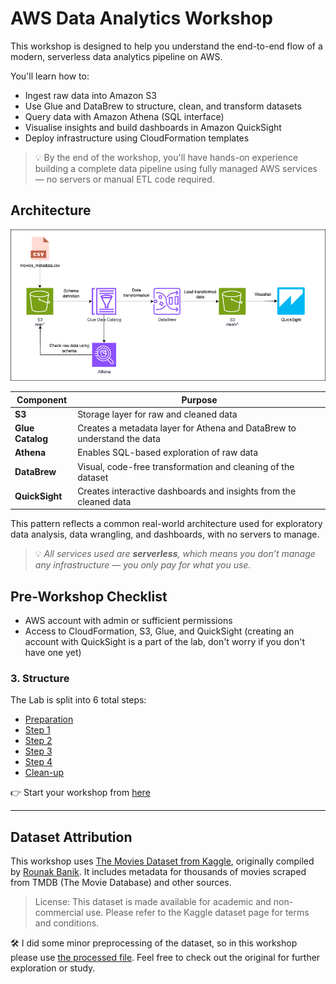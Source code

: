 # AWS Data Analytics Workshop

This workshop is designed to help you understand the end-to-end flow of a modern, serverless data analytics pipeline on AWS.

You'll learn how to:

- Ingest raw data into Amazon S3
- Use Glue and DataBrew to structure, clean, and transform datasets
- Query data with Amazon Athena (SQL interface)
- Visualise insights and build dashboards in Amazon QuickSight
- Deploy infrastructure using CloudFormation templates

> 💡 By the end of the workshop, you'll have hands-on experience building a complete data pipeline using fully managed AWS services — no servers or manual ETL code required.

## Architecture

![architecture](./assets/architecture.drawio.png)

| Component        | Purpose                                                                 |
| ---------------- | ----------------------------------------------------------------------- |
| **S3**           | Storage layer for raw and cleaned data                                  |
| **Glue Catalog** | Creates a metadata layer for Athena and DataBrew to understand the data |
| **Athena**       | Enables SQL-based exploration of raw data                               |
| **DataBrew**     | Visual, code-free transformation and cleaning of the dataset            |
| **QuickSight**   | Creates interactive dashboards and insights from the cleaned data       |

This pattern reflects a common real-world architecture used for exploratory data analysis, data wrangling, and dashboards, with no servers to manage.

> 💡 *All services used are **serverless**, which means you don’t manage any infrastructure — you only pay for what you use.*

## Pre-Workshop Checklist

- AWS account with admin or sufficient permissions
- Access to CloudFormation, S3, Glue, and QuickSight (creating an account with QuickSight is a part of the lab, don't worry if you don't have one yet)

### 3. Structure

The Lab is split into 6 total steps:
- [Preparation](./steps/step0-prerequisites/README.md)
- [Step 1](./steps/step1-s3/README.md)
- [Step 2](./steps/step2-athena-glue/README.md)
- [Step 3](./steps/step3-databrew/README.md)
- [Step 4](./steps/step4-quicksight/README.md)
- [Clean-up](./steps/step5-cleanup/README.md)

👉 Start your workshop from [here](./steps/step0-prerequisites/README.md)

---

## Dataset Attribution

This workshop uses [The Movies Dataset from Kaggle](https://www.kaggle.com/datasets/rounakbanik/the-movies-dataset), originally compiled by [Rounak Banik](https://www.kaggle.com/rounakbanik).
It includes metadata for thousands of movies scraped from TMDB (The Movie Database) and other sources.

> License: This dataset is made available for academic and non-commercial use. Please refer to the Kaggle dataset page for terms and conditions.

🛠️ I did some minor preprocessing of the dataset, so in this workshop please use [the processed file](./data/movies_metadata.csv). Feel free to check out the original for further exploration or study.
